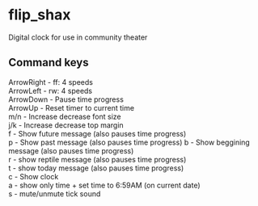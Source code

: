 # flip_shax
Digital clock for use in community theater


## Command keys
ArrowRight - ff: 4 speeds   
ArrowLeft - rw: 4 speeds  
ArrowDown - Pause time progress  
ArrowUp - Reset timer to current time  
m/n - Increase decrease font size  
j/k - Increase decrease top margin  
f - Show future message (also pauses time progress)  
p - Show past message (also pauses time progress) 
b - Show beggining message (also pauses time progress)  
r - show reptile message (also pauses time progress)  
t - show today message (also pauses time progress)    
c - Show clock    
a - show only time + set time to 6:59AM (on current date)  
s - mute/unmute tick sound  
  
